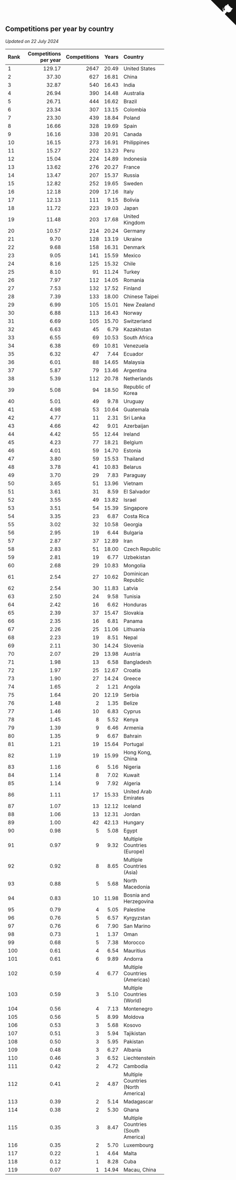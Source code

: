 ## Competitions per year by country

*Updated on 22 July 2024*

| Rank | Competitions per year | Competitions | Years | Country |
| :--- | ---: | ---: | ---: | :--- |
| 1 | 129.17 | 2647 | 20.49 | United States |
| 2 | 37.30 | 627 | 16.81 | China |
| 3 | 32.87 | 540 | 16.43 | India |
| 4 | 26.94 | 390 | 14.48 | Australia |
| 5 | 26.71 | 444 | 16.62 | Brazil |
| 6 | 23.34 | 307 | 13.15 | Colombia |
| 7 | 23.30 | 439 | 18.84 | Poland |
| 8 | 16.66 | 328 | 19.69 | Spain |
| 9 | 16.16 | 338 | 20.91 | Canada |
| 10 | 16.15 | 273 | 16.91 | Philippines |
| 11 | 15.27 | 202 | 13.23 | Peru |
| 12 | 15.04 | 224 | 14.89 | Indonesia |
| 13 | 13.62 | 276 | 20.27 | France |
| 14 | 13.47 | 207 | 15.37 | Russia |
| 15 | 12.82 | 252 | 19.65 | Sweden |
| 16 | 12.18 | 209 | 17.16 | Italy |
| 17 | 12.13 | 111 | 9.15 | Bolivia |
| 18 | 11.72 | 223 | 19.03 | Japan |
| 19 | 11.48 | 203 | 17.68 | United Kingdom |
| 20 | 10.57 | 214 | 20.24 | Germany |
| 21 | 9.70 | 128 | 13.19 | Ukraine |
| 22 | 9.68 | 158 | 16.31 | Denmark |
| 23 | 9.05 | 141 | 15.59 | Mexico |
| 24 | 8.16 | 125 | 15.32 | Chile |
| 25 | 8.10 | 91 | 11.24 | Turkey |
| 26 | 7.97 | 112 | 14.05 | Romania |
| 27 | 7.53 | 132 | 17.52 | Finland |
| 28 | 7.39 | 133 | 18.00 | Chinese Taipei |
| 29 | 6.99 | 105 | 15.01 | New Zealand |
| 30 | 6.88 | 113 | 16.43 | Norway |
| 31 | 6.69 | 105 | 15.70 | Switzerland |
| 32 | 6.63 | 45 | 6.79 | Kazakhstan |
| 33 | 6.55 | 69 | 10.53 | South Africa |
| 34 | 6.38 | 69 | 10.81 | Venezuela |
| 35 | 6.32 | 47 | 7.44 | Ecuador |
| 36 | 6.01 | 88 | 14.65 | Malaysia |
| 37 | 5.87 | 79 | 13.46 | Argentina |
| 38 | 5.39 | 112 | 20.78 | Netherlands |
| 39 | 5.08 | 94 | 18.50 | Republic of Korea |
| 40 | 5.01 | 49 | 9.78 | Uruguay |
| 41 | 4.98 | 53 | 10.64 | Guatemala |
| 42 | 4.77 | 11 | 2.31 | Sri Lanka |
| 43 | 4.66 | 42 | 9.01 | Azerbaijan |
| 44 | 4.42 | 55 | 12.44 | Ireland |
| 45 | 4.23 | 77 | 18.21 | Belgium |
| 46 | 4.01 | 59 | 14.70 | Estonia |
| 47 | 3.80 | 59 | 15.53 | Thailand |
| 48 | 3.78 | 41 | 10.83 | Belarus |
| 49 | 3.70 | 29 | 7.83 | Paraguay |
| 50 | 3.65 | 51 | 13.96 | Vietnam |
| 51 | 3.61 | 31 | 8.59 | El Salvador |
| 52 | 3.55 | 49 | 13.82 | Israel |
| 53 | 3.51 | 54 | 15.39 | Singapore |
| 54 | 3.35 | 23 | 6.87 | Costa Rica |
| 55 | 3.02 | 32 | 10.58 | Georgia |
| 56 | 2.95 | 19 | 6.44 | Bulgaria |
| 57 | 2.87 | 37 | 12.89 | Iran |
| 58 | 2.83 | 51 | 18.00 | Czech Republic |
| 59 | 2.81 | 19 | 6.77 | Uzbekistan |
| 60 | 2.68 | 29 | 10.83 | Mongolia |
| 61 | 2.54 | 27 | 10.62 | Dominican Republic |
| 62 | 2.54 | 30 | 11.83 | Latvia |
| 63 | 2.50 | 24 | 9.58 | Tunisia |
| 64 | 2.42 | 16 | 6.62 | Honduras |
| 65 | 2.39 | 37 | 15.47 | Slovakia |
| 66 | 2.35 | 16 | 6.81 | Panama |
| 67 | 2.26 | 25 | 11.06 | Lithuania |
| 68 | 2.23 | 19 | 8.51 | Nepal |
| 69 | 2.11 | 30 | 14.24 | Slovenia |
| 70 | 2.07 | 29 | 13.98 | Austria |
| 71 | 1.98 | 13 | 6.58 | Bangladesh |
| 72 | 1.97 | 25 | 12.67 | Croatia |
| 73 | 1.90 | 27 | 14.24 | Greece |
| 74 | 1.65 | 2 | 1.21 | Angola |
| 75 | 1.64 | 20 | 12.19 | Serbia |
| 76 | 1.48 | 2 | 1.35 | Belize |
| 77 | 1.46 | 10 | 6.83 | Cyprus |
| 78 | 1.45 | 8 | 5.52 | Kenya |
| 79 | 1.39 | 9 | 6.46 | Armenia |
| 80 | 1.35 | 9 | 6.67 | Bahrain |
| 81 | 1.21 | 19 | 15.64 | Portugal |
| 82 | 1.19 | 19 | 15.99 | Hong Kong, China |
| 83 | 1.16 | 6 | 5.16 | Nigeria |
| 84 | 1.14 | 8 | 7.02 | Kuwait |
| 85 | 1.14 | 9 | 7.92 | Algeria |
| 86 | 1.11 | 17 | 15.33 | United Arab Emirates |
| 87 | 1.07 | 13 | 12.12 | Iceland |
| 88 | 1.06 | 13 | 12.31 | Jordan |
| 89 | 1.00 | 42 | 42.13 | Hungary |
| 90 | 0.98 | 5 | 5.08 | Egypt |
| 91 | 0.97 | 9 | 9.32 | Multiple Countries (Europe) |
| 92 | 0.92 | 8 | 8.65 | Multiple Countries (Asia) |
| 93 | 0.88 | 5 | 5.68 | North Macedonia |
| 94 | 0.83 | 10 | 11.98 | Bosnia and Herzegovina |
| 95 | 0.79 | 4 | 5.05 | Palestine |
| 96 | 0.76 | 5 | 6.57 | Kyrgyzstan |
| 97 | 0.76 | 6 | 7.90 | San Marino |
| 98 | 0.73 | 1 | 1.37 | Oman |
| 99 | 0.68 | 5 | 7.38 | Morocco |
| 100 | 0.61 | 4 | 6.54 | Mauritius |
| 101 | 0.61 | 6 | 9.89 | Andorra |
| 102 | 0.59 | 4 | 6.77 | Multiple Countries (Americas) |
| 103 | 0.59 | 3 | 5.10 | Multiple Countries (World) |
| 104 | 0.56 | 4 | 7.13 | Montenegro |
| 105 | 0.56 | 5 | 8.99 | Moldova |
| 106 | 0.53 | 3 | 5.68 | Kosovo |
| 107 | 0.51 | 3 | 5.94 | Tajikistan |
| 108 | 0.50 | 3 | 5.95 | Pakistan |
| 109 | 0.48 | 3 | 6.27 | Albania |
| 110 | 0.46 | 3 | 6.52 | Liechtenstein |
| 111 | 0.42 | 2 | 4.72 | Cambodia |
| 112 | 0.41 | 2 | 4.87 | Multiple Countries (North America) |
| 113 | 0.39 | 2 | 5.14 | Madagascar |
| 114 | 0.38 | 2 | 5.30 | Ghana |
| 115 | 0.35 | 3 | 8.47 | Multiple Countries (South America) |
| 116 | 0.35 | 2 | 5.70 | Luxembourg |
| 117 | 0.22 | 1 | 4.64 | Malta |
| 118 | 0.12 | 1 | 8.28 | Cuba |
| 119 | 0.07 | 1 | 14.94 | Macau, China |


<a href="https://github.com/JustinTimeCuber/wca_statistics" class="github-corner" aria-label="View source on Github"><svg width="80" height="80" viewBox="0 0 250 250" style="fill:#151513; color:#fff; position: absolute; top: 0; border: 0; right: 0;" aria-hidden="true"><path d="M0,0 L115,115 L130,115 L142,142 L250,250 L250,0 Z"></path><path d="M128.3,109.0 C113.8,99.7 119.0,89.6 119.0,89.6 C122.0,82.7 120.5,78.6 120.5,78.6 C119.2,72.0 123.4,76.3 123.4,76.3 C127.3,80.9 125.5,87.3 125.5,87.3 C122.9,97.6 130.6,101.9 134.4,103.2" fill="currentColor" style="transform-origin: 130px 106px;" class="octo-arm"></path><path d="M115.0,115.0 C114.9,115.1 118.7,116.5 119.8,115.4 L133.7,101.6 C136.9,99.2 139.9,98.4 142.2,98.6 C133.8,88.0 127.5,74.4 143.8,58.0 C148.5,53.4 154.0,51.2 159.7,51.0 C160.3,49.4 163.2,43.6 171.4,40.1 C171.4,40.1 176.1,42.5 178.8,56.2 C183.1,58.6 187.2,61.8 190.9,65.4 C194.5,69.0 197.7,73.2 200.1,77.6 C213.8,80.2 216.3,84.9 216.3,84.9 C212.7,93.1 206.9,96.0 205.4,96.6 C205.1,102.4 203.0,107.8 198.3,112.5 C181.9,128.9 168.3,122.5 157.7,114.1 C157.9,116.9 156.7,120.9 152.7,124.9 L141.0,136.5 C139.8,137.7 141.6,141.9 141.8,141.8 Z" fill="currentColor" class="octo-body"></path></svg></a><style>.github-corner:hover .octo-arm{animation:octocat-wave 560ms ease-in-out}@keyframes octocat-wave{0%,100%{transform:rotate(0)}20%,60%{transform:rotate(-25deg)}40%,80%{transform:rotate(10deg)}}@media (max-width:500px){.github-corner:hover .octo-arm{animation:none}.github-corner .octo-arm{animation:octocat-wave 560ms ease-in-out}}</style>
